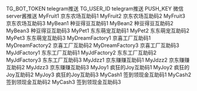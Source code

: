 TG_BOT_TOKEN 	telegram推送
TG_USER_ID 	telegram推送
PUSH_KEY 	微信server酱推送
MyFruit1 	京东农场互助码1
MyFruit2 	京东农场互助码2
MyFruit3 	京东农场互助码3
MyBean1 	种豆得豆互助码1
MyBean2 	种豆得豆互助码2
MyBean3 	种豆得豆互助码3
MyPet1 	东东萌宠互助码1
MyPet2 	东东萌宠互助码2
MyPet3 	东东萌宠互助码3
MyDreamFactory1 	京喜工厂互助码1
MyDreamFactory2 	京喜工厂互助码2
MyDreamFactory3 	京喜工厂互助码3
MyJdFactory1 	东东工厂互助码1
MyJdFactory2 	东东工厂互助码2
MyJdFactory3 	东东工厂互助码3
MyJdzz1 	京东赚赚互助码1
MyJdzz2 	京东赚赚互助码2
MyJdzz3 	京东赚赚互助码3
MyJoy1 	疯狂的Joy互助码1
MyJoy2 	疯狂的Joy互助码2
MyJoy3 	疯狂的Joy互助码3
MyCash1 	签到领现金互助码1
MyCash2 	签到领现金互助码2
MyCash3 	签到领现金互助码3
